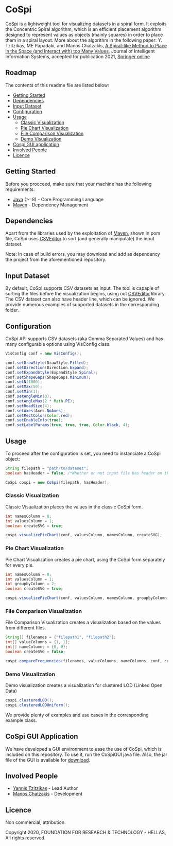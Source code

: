 # CoSpi

[CoSpi](http://users.ics.forth.gr/tzitzik/demos/cospi/) is a lightweight tool for visualizing datasets in a spiral form. It exploits the Concentric Spiral algorithm, which is an efficient placement algorithm designed to represent values as objects (mainly squares) in order to place them in a spiral layout.
More about the algorithm in the following paper: Y. Tzitzikas, ME Papadaki, and Manos Chatzakis, [A Spiral-like Method to Place in the Space (and Interact with) too Many Values](http://users.ics.forth.gr/~tzitzik/publications/Tzitzikas_2021_JIIS.pdf), Journal of Intelligent Information Systems, accepted for publication 2021, [Springer online](https://link.springer.com/article/10.1007%2Fs10844-021-00677-2)


## Roadmap
The contents of this readme file are listed below:
* [Getting Started](https://github.com/YannisTzitzikas/cospiral/blob/master/README.md#getting-started)
* [Dependencies](https://github.com/YannisTzitzikas/cospiral/blob/master/README.md#dependencies)
* [Input Dataset](https://github.com/YannisTzitzikas/cospiral/blob/master/README.md#input-dataset)
* [Configuration](https://github.com/YannisTzitzikas/cospiral/blob/master/README.md#configuration)
* [Usage](https://github.com/YannisTzitzikas/cospiral/blob/master/README.md#usage)
  * [Classic Visualization](https://github.com/YannisTzitzikas/cospiral/blob/master/README.md#classic-visualization)
  * [Pie Chart Visualization](https://github.com/YannisTzitzikas/cospiral/blob/master/README.md#pie-chart-visualization)
  * [File Comparison Visualization](https://github.com/YannisTzitzikas/cospiral/blob/master/README.md#file-comparison-visualiztion)
  * [Demo Visualization](https://github.com/YannisTzitzikas/cospiral/blob/master/README.md#demo-visualization)
* [Cospi GUI application](https://github.com/YannisTzitzikas/cospiral/blob/master/README.md#cospi-gui-application)
* [Involved People](https://github.com/YannisTzitzikas/cospiral/blob/master/README.md#involved-people)
* [Licence](https://github.com/YannisTzitzikas/cospiral/blob/master/README.md#licence)

## Getting Started

Before you procceed, make sure that your machine has the following requirements:
* [Java](https://www.java.com/en/) (>=8) - Core Programming Language
* [Maven](https://maven.apache.org/) - Dependency Management 


## Dependencies

Apart from the libraries used by the exploitation of [Maven](https://maven.apache.org/), shown in pom file, CoSpi uses [CSVEditor](https://github.com/MChatzakis/CSVEditor) to sort (and generally manipulate) the input dataset. 

Note: In case of build errors, you may download and add as dependency the project from the aforementioned repository.


## Input Dataset

By default, CoSpi supports CSV datasets as input. The tool is capaple of sorting the files before the visualization begins, using out [CSVEditor](https://github.com/MChatzakis/CSVEditor) library. The CSV dataset can also have header line, which can be ignored. We provide numerous examples of supported datasets in the corresponding folder.

## Configuration

CoSpi API supports CSV datasets (aka Comma Separated Values) and has many configurable options using VisConfig class:

``` java
VisConfig conf = new VisConfig();

conf.setDrawStyle(DrawStyle.Filled);
conf.setDirection(Direction.Expand);
conf.setExpandStyle(ExpandStyle.Spiral);
conf.setShapeGaps(ShapeGaps.Minimum);
conf.setN(1000);
conf.setMax(50);
conf.setMin(1);
conf.setAngleMin(0);
conf.setAngleMax(2 * Math.PI);
conf.setRoadSize(4);
conf.setAxes(Axes.NoAxes);
conf.setRectColor(Color.red);
conf.setEnableInfo(true);
conf.setLabelParams(true, true, true, Color.black, 4);
```

## Usage
To proceed after the configuration is set, you need to instanciate a CoSpi object:
``` java
String filepath = "path/to/dataset";
boolean hasHeader = false; /*Whether or not input file has header on the first line*/

CoSpi cospi = new CoSpi(filepath, hasHeader);
```

### Classic Visualization
Classic Visualization places the values in the classic CoSpi form.
``` java
int namesColumn = 0;
int valuesColumn = 1;
boolean createSVG = true;

cospi.visualizePieChart(conf, valuesColumn, namesColumn, createSVG);
```

### Pie Chart Visualization
Pie Chart Visualization creates a pie chart, using the CoSpi form separately for every pie.
``` java
int namesColumn = 0;
int valuesColumn = 1;
int groupbyColumn = 2;
boolean createSVG = true;

cospi.visualizePieChart(conf, valuesColumn, namesColumn, groupbyColumn, createSVG);
```

### File Comparison Visualization
File Comparison Visualization creates a visualization based on the values from different files.
``` java
String[] filenames = {"filepath1", "filepath2"};
int[] valueColumns = {1, 1};
int[] nameColumns = {0, 0};
boolean createSVG = false;

cospi.compareFrequencies(filenames, valueColumns, nameColumns, conf, createSVG);
```

### Demo Visualization
Demo visualization creates a visualization for clustered LOD (Linked Open Data)
``` java
cospi.clusteredLOD();
cospi.clusteredLODUniform();
```

We provide plenty of examples and use cases in the corresponding example class.

## CoSpi GUI Application
We have developed a GUI environment to ease the use of CoSpi, which is included on this repository. To use it, run the CoSpiGUI java file. Also, the jar file of the GUI is available for [download](https://github.com/YannisTzitzikas/cospiral/blob/master/Executable/CoSpi.jar).


## Involved People
- [Yannis Tzitzikas](https://github.com/YannisTzitzikas) - Lead Author
- [Manos Chatzakis](https://github.com/MChatzakis) - Development


## Licence
Non commercial, attribution. 

Copyright 2020, FOUNDATION FOR RESEARCH & TECHNOLOGY - HELLAS, All rights reserved. 
